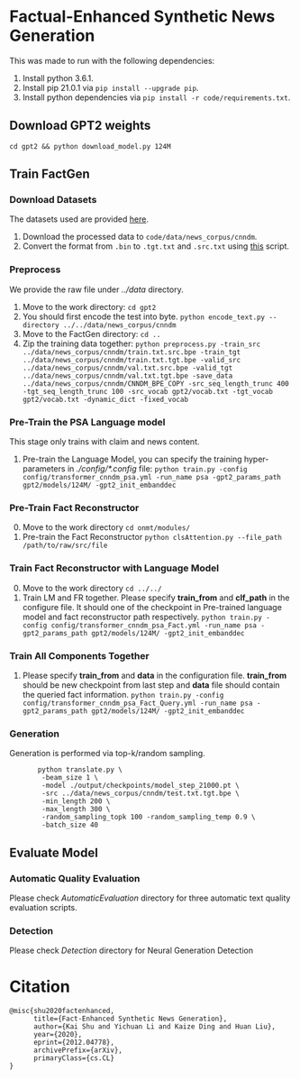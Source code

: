 # Factual-Enhanced Synthetic News Generation

This was made to run with the following dependencies:

1. Install python 3.6.1.
2. Install pip 21.0.1 via `pip install --upgrade pip`.
3. Install python dependencies via `pip install -r code/requirements.txt`.

## Download GPT2 weights

`cd gpt2 && python download_model.py 124M`

## Train FactGen

### Download Datasets

The datasets used are provided [here](https://github.com/abisee/cnn-dailymail).

1. Download the processed data to `code/data/news_corpus/cnndm`.
2. Convert the format from `.bin` to `.tgt.txt` and `.src.txt` using [this](https://gist.github.com/jorgeramirez/15286b588dc2669ced95bbf6a6803420) script.

### Preprocess

We provide the raw file under *../data* directory.

1. Move to the work directory:
`cd gpt2`
2. You should first encode the test into byte.
`python encode_text.py --directory ../../data/news_corpus/cnndm`
3. Move to the FactGen directory:
`cd ..`
4. Zip the training data together:
`python preprocess.py -train_src ../data/news_corpus/cnndm/train.txt.src.bpe -train_tgt ../data/news_corpus/cnndm/train.txt.tgt.bpe -valid_src ../data/news_corpus/cnndm/val.txt.src.bpe -valid_tgt ../data/news_corpus/cnndm/val.txt.tgt.bpe -save_data ../data/news_corpus/cnndm/CNNDM_BPE_COPY -src_seq_length_trunc 400 -tgt_seq_length_trunc 100 -src_vocab gpt2/vocab.txt -tgt_vocab gpt2/vocab.txt -dynamic_dict -fixed_vocab`

### Pre-Train the PSA Language model

This stage only trains with claim and news content.

1. Pre-train the Language Model, you can specify the training hyper-parameters in *./config/\*.config* file:
`python train.py -config config/transformer_cnndm_psa.yml -run_name psa -gpt2_params_path gpt2/models/124M/ -gpt2_init_embanddec`

### Pre-Train Fact Reconstructor

0. Move to the work directory `cd onmt/modules/`
1. Pre-train the Fact Reconstructor
`python clsAttention.py --file_path /path/to/raw/src/file`

### Train Fact Reconstructor with Language Model

0. Move to the work directory `cd ../../`
1. Train LM and FR together. Please specify **train_from** and **clf_path** in the configure file. It should one of the checkpoint in Pre-trained language model and fact reconstructor path respectively. 
`python train.py -config config/transformer_cnndm_psa_Fact.yml -run_name psa -gpt2_params_path gpt2/models/124M/ -gpt2_init_embanddec`

### Train All Components Together

1. Please specify **train_from** and **data** in the configuration file. **train_from** should be new checkpoint from last step and **data** file should contain the queried fact information.
`python train.py -config config/transformer_cnndm_psa_Fact_Query.yml -run_name psa -gpt2_params_path gpt2/models/124M/ -gpt2_init_embanddec`

### Generation
Generation is performed via top-k/random sampling.  
```
       python translate.py \
        -beam_size 1 \
        -model ./output/checkpoints/model_step_21000.pt \
        -src ../data/news_corpus/cnndm/test.txt.tgt.bpe \
        -min_length 200 \
        -max_length 300 \
        -random_sampling_topk 100 -random_sampling_temp 0.9 \
        -batch_size 40
```


## Evaluate Model

### Automatic Quality Evaluation
Please check *AutomaticEvaluation* directory for three automatic text quality evaluation scripts. 

### Detection
Please check *Detection* directory for Neural Generation Detection 

# Citation
```
@misc{shu2020factenhanced,
      title={Fact-Enhanced Synthetic News Generation}, 
      author={Kai Shu and Yichuan Li and Kaize Ding and Huan Liu},
      year={2020},
      eprint={2012.04778},
      archivePrefix={arXiv},
      primaryClass={cs.CL}
}
```